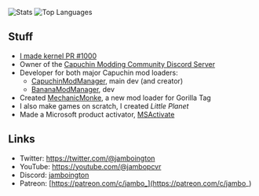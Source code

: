 ![Stats](https://github-readme-stats.vercel.app/api?username=jamboington&show_icons=true)
![Top Languages](https://github-readme-stats.vercel.app/api/top-langs/?username=jamboington&layout=compact)

## Stuff
- [I made kernel PR #1000](https://github.com/torvalds/linux/pull/1000)
- Owner of the [Capuchin Modding Community Discord Server](https://discord.gg/awVb24kMxw)
- Developer for both major Capuchin mod loaders:
  - [CapuchinModManager](https://github.com/jamboington/CapuchinModManager), main dev (and creator)
  - [BananaModManager](https://github.com/developerpixel0/bananamodmanager), dev
- Created [MechanicMonke](https://github.com/jamboington/mechanicmonke), a new mod loader for Gorilla Tag
- I also make games on scratch, I created *Little Planet*
- Made a Microsoft product activator, [MSActivate](https://github.com/jamboington/activator)

## Links
- Twitter: https://twitter.com/@jamboington
- YouTube: https://youtube.com/@jambopcvr
- Discord: [jamboington](https://discord.com)
- Patreon: [https://patreon.com/c/jambo_](https://patreon.com/c/jambo_)
